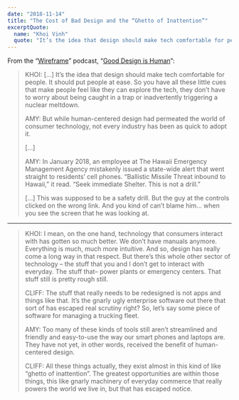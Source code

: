 ```yaml
---
date: "2018-11-14"
title: "The Cost of Bad Design and the “Ghetto of Inattention”"
excerptQuote:
  name: "Khoi Vinh"
  quote: "It’s the idea that design should make tech comfortable for people. It should put people at ease. So you have all these little cues that make people feel like they can explore the tech, they don’t have to worry about being caught in a trap or inadvertently triggering a nuclear meltdown. […] I mean, on the one hand, technology that consumers interact with has gotten so much better. […] But there’s this whole other sector of technology – the stuff that you and I don’t get to interact with everyday [like power plants or emergency centers]. That stuff still is pretty rough still."
---
```


From the “[Wireframe][wireframe]” podcast, “[Good Design is Human][episode]”:

> KHOI: […] It’s the idea that design should make tech comfortable for people. It should put people at ease. So you have all these little cues that make people feel like they can explore the tech, they don’t have to worry about being caught in a trap or inadvertently triggering a nuclear meltdown.
>
> AMY: But while human-centered design had permeated the world of consumer technology, not every industry has been as quick to adopt it.
>
> […]
>
> AMY: In January 2018, an employee at The Hawaii Emergency Management Agency mistakenly issued a state-wide alert that went straight to residents’ cell phones. “Ballistic Missile Threat inbound to Hawaii,” it read. “Seek immediate Shelter. This is not a drill.”
>
> […] This was supposed to be a safety drill. But the guy at the controls clicked on the wrong link. And you kind of can’t blame him… when you see the screen that he was looking at.

---

> KHOI: I mean, on the one hand, technology that consumers interact with has gotten so much better. We don’t have manuals anymore. Everything is much, much more intuitive. And so, design has really come a long way in that respect. But there’s this whole other sector of technology – the stuff that you and I don’t get to interact with everyday. The stuff that–  power plants or emergency centers. That stuff still is pretty rough still.
>
> CLIFF: The stuff that really needs to be redesigned is not apps and things like that. It’s the gnarly ugly enterprise software out there that sort of has escaped real scrutiny right? So, let’s say some piece of software for managing a trucking fleet.
>
> AMY: Too many of these kinds of tools still aren’t streamlined and friendly and easy-to-use the way our smart phones and laptops are. They have not yet, in other words, received the benefit of human-centered design.
>
> CLIFF: All these things actually, they exist almost in this kind of like “ghetto of inattention”. The greatest opportunities are within those things, this like gnarly machinery of everyday commerce that really powers the world we live in, but that has escaped notice.


[wireframe]: https://creative.gimletmedia.com/shows/wireframe/
[episode]: https://creative.gimletmedia.com/show/wireframe/episodes/good-design-human-centric/
